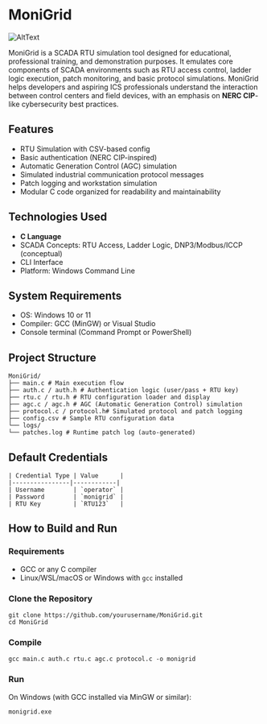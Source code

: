 # MoniGrid

![AltText](power_dist)

MoniGrid is a SCADA RTU simulation tool designed for educational, professional training, and demonstration purposes. It emulates core components of SCADA environments such as RTU access control, ladder logic execution, patch monitoring, and basic protocol simulations. MoniGrid helps developers and aspiring ICS professionals understand the interaction between control centers and field devices, with an emphasis on **NERC CIP**-like cybersecurity best practices.


## Features

- RTU Simulation with CSV-based config
- Basic authentication (NERC CIP-inspired)
- Automatic Generation Control (AGC) simulation
- Simulated industrial communication protocol messages
- Patch logging and workstation simulation
- Modular C code organized for readability and maintainability

## Technologies Used

- **C Language**
- SCADA Concepts: RTU Access, Ladder Logic, DNP3/Modbus/ICCP (conceptual)
- CLI Interface
- Platform: Windows Command Line

## System Requirements

- OS: Windows 10 or 11
- Compiler: GCC (MinGW) or Visual Studio
- Console terminal (Command Prompt or PowerShell)
  
## Project Structure
```
MoniGrid/
├── main.c # Main execution flow
├── auth.c / auth.h # Authentication logic (user/pass + RTU key)
├── rtu.c / rtu.h # RTU configuration loader and display
├── agc.c / agc.h # AGC (Automatic Generation Control) simulation
├── protocol.c / protocol.h# Simulated protocol and patch logging
├── config.csv # Sample RTU configuration data
└── logs/
└── patches.log # Runtime patch log (auto-generated)
```


## Default Credentials
```
| Credential Type | Value      |
|----------------|------------|
| Username        | `operator` |
| Password        | `monigrid` |
| RTU Key         | `RTU123`   |
```

## How to Build and Run

### Requirements
- GCC or any C compiler
- Linux/WSL/macOS or Windows with `gcc` installed

### Clone the Repository
```
git clone https://github.com/yourusername/MoniGrid.git
cd MoniGrid
```
### Compile
```
gcc main.c auth.c rtu.c agc.c protocol.c -o monigrid
```
### Run
On Windows (with GCC installed via MinGW or similar):
```
monigrid.exe
```

